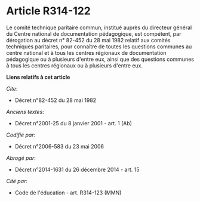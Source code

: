 # Article R314-122

Le comité technique paritaire commun, institué auprès du directeur général du Centre national de documentation pédagogique,
est compétent, par dérogation au décret n° 82-452 du 28 mai 1982 relatif aux comités techniques paritaires, pour connaître de
toutes les questions communes au centre national et à tous les centres régionaux de documentation pédagogique ou à plusieurs
d'entre eux, ainsi que des questions communes à tous les centres régionaux ou à plusieurs d'entre eux.

**Liens relatifs à cet article**

_Cite_:

  - Décret n°82-452 du 28 mai 1982

_Anciens textes_:

  - Décret n°2001-25 du 8 janvier 2001 - art. 1 (Ab)

_Codifié par_:

  - Décret n°2006-583 du 23 mai 2006

_Abrogé par_:

  - Décret n°2014-1631 du 26 décembre 2014 - art. 15

_Cité par_:

  - Code de l'éducation - art. R314-123 (MMN)
